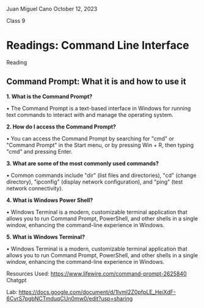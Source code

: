 Juan Miguel Cano								October 12, 2023

Class 9

# Readings: Command Line Interface

Reading

## Command Prompt: What it is and how to use it

**1.	What is the Command Prompt?**

•	The Command Prompt is a text-based interface in Windows for running text commands to interact with and manage the operating system.

**2.	How do I access the Command Prompt?**

•	You can access the Command Prompt by searching for "cmd" or "Command Prompt" in the Start menu, or by pressing Win + R, then typing "cmd" and pressing Enter.


**3.	What are some of the most commonly used commands?**

•	Common commands include "dir" (list files and directories), "cd" (change directory), "ipconfig" (display network configuration), and "ping" (test network connectivity).


**4.	What is Windows Power Shell?**

•	Windows Terminal is a modern, customizable terminal application that allows you to run Command Prompt, PowerShell, and other shells in a single window, enhancing the command-line experience in Windows.
	
**5.	What is Windows Terminal?**

•	Windows Terminal is a modern, customizable terminal application that allows you to run Command Prompt, PowerShell, and other shells in a single window, enhancing the command-line experience in Windows.

Resources Used: https://www.lifewire.com/command-prompt-2625840
Chatgpt

Lab: https://docs.google.com/document/d/1Ivml2Z0pfpLE_HeiXdF-6CyrS7pgbNCTmduqCUn0mw0/edit?usp=sharing

